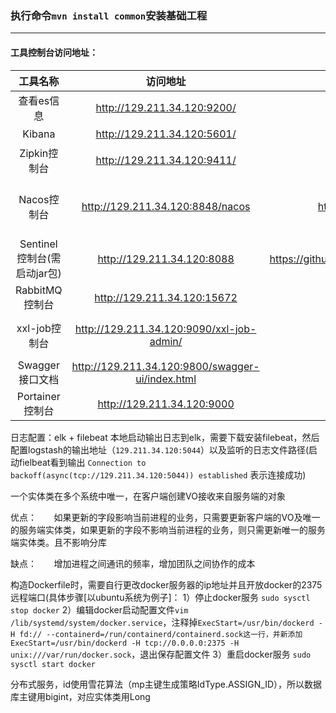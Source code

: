 ### 执行命令`mvn install common`安装基础工程
***
#### 工具控制台访问地址：
工具名称 | 访问地址 | 官方/学习文档 | 备注 
 :---:  | :---: | :---: | :---: 
查看es信息 | http://129.211.34.120:9200/ | https://www.elastic.co/cn/ | elasticSearch 
Kibana|http://129.211.34.120:5601/ | https://www.elastic.co/cn/ | 日志系统可视化 
Zipkin控制台 | http://129.211.34.120:9411/ | https://zipkin.io/ | 链路追踪可视化 
Nacos控制台 | http://129.211.34.120:8848/nacos | https://nacos.io/zh-cn/docs/what-is-nacos.html | 注册中心以及配置中心，持久化部署，需要执行sql脚本，路径在`\sql\nacos\nacos_config.sql`
Sentinel控制台(需启动jar包) | http://129.211.34.120:8088 | https://github.com/alibaba/Sentinel/wiki/%E4%BB%8B%E7%BB%8D | 熔断器 
RabbitMQ控制台 | http://129.211.34.120:15672 | https://www.rabbitmq.com/ | 消息队列 
xxl-job控制台| http://129.211.34.120:9090/xxl-job-admin/ | https://www.xuxueli.com/xxl-job/ | 分布式定时任务,需要执行sql脚本，路径在`\sql\xxljob\xxl_job.sql` 
Swagger接口文档 | http://129.211.34.120:9800/swagger-ui/index.html | http://springfox.github.io/springfox/ | springfox的SwaggerV3版本 
Portainer控制台 | http://129.211.34.120:9000 | https://github.com/portainer/portainer | 管理docker容器 

日志配置：elk + filebeat  本地启动输出日志到elk，需要下载安装filebeat，然后配置logstash的输出地址（`129.211.34.120:5044`）以及监听的日志文件路径(启动fielbeat看到输出 `Connection to backoff(async(tcp://129.211.34.120:5044)) established` 表示连接成功)


一个实体类在多个系统中唯一，在客户端创建VO接收来自服务端的对象

优点：
      如果更新的字段影响当前进程的业务，只需要更新客户端的VO及唯一的服务端实体类，如果更新的字段不影响当前进程的业务，则只需更新唯一的服务端实体类。且不影响分库

缺点：
      增加进程之间通讯的频率，增加团队之间协作的成本



构造Dockerfile时，需要自行更改docker服务器的ip地址并且开放docker的2375远程端口(具体步骤[以ubuntu系统为例子]：
1）停止docker服务 `sudo sysctl stop docker`
2）编辑docker启动配置文件`vim /lib/systemd/system/docker.service`，注释掉`ExecStart=/usr/bin/dockerd -H fd:// --containerd=/run/containerd/containerd.sock这一行，并新添加ExecStart=/usr/bin/dockerd -H tcp://0.0.0.0:2375 -H unix:///var/run/docker.sock`，退出保存配置文件 
3）重启docker服务 `sudo sysctl start docker`


分布式服务，id使用雪花算法（mp主键生成策略IdType.ASSIGN_ID），所以数据库主键用bigint，对应实体类用Long